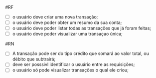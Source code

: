 #RF 

- [ ] o usuário deve criar uma nova transação;
- [ ] o usuário deve poder obter um resumo da sua conta;
- [ ] o usuário deve poder listar todas as transações que já foram feitas;
- [ ] o usuário deve poder visualizar uma transaçao única;

#RN

- [ ] A transação pode ser do tipo crédito que somará ao valor total, ou débito que subtrairá;
- [ ] deve ser posssivl identificar o usuário entre as requisições;
- [ ] o usuário só pode visualizar transações o qual ele criou;